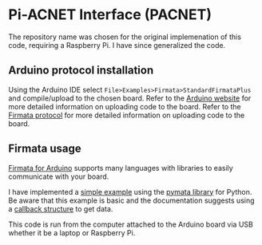 # Pi-ACNET Interface (PACNET)

The repository name was chosen for the original implemenation of this code, requiring a Raspberry Pi. I have since generalized the code.

## Arduino protocol installation

Using the Arduino IDE select `File>Examples>Firmata>StandardFirmataPlus` and compile/upload to the chosen board.
Refer to the [Arduino website](https://www.arduino.cc/en/Guide/HomePage) for more detailed information on uploading code to the board.
Refer to the [Firmata protocol](https://github.com/firmata/arduino) for more detailed information on uploading code to the board.

## Firmata usage

[Firmata for Arduino](https://github.com/firmata/arduino) supports many languages with libraries to easily communicate with your board.

I have implemented a [simple example](example.py) using the [pymata library](https://github.com/MrYsLab/pymata-aio) for Python. Be aware that this example is basic and the documentation suggests using a [callback structure](https://gist.github.com/MrYsLab/0b9f125f04f171065af0) to get data.

This code is run from the computer attached to the Arduino board via USB whether it be a laptop or Raspberry Pi.